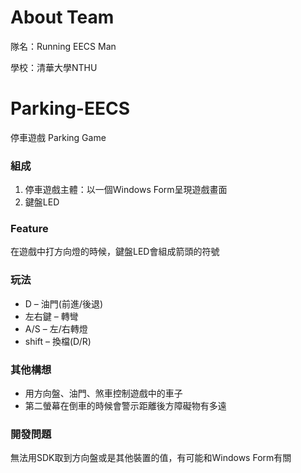 <h1>About Team</h1>
<p>隊名：Running EECS Man</p>
<p>學校：清華大學NTHU</p>

# Parking-EECS
停車遊戲 Parking Game

<h3>組成</h3>
<ol>
<li>停車遊戲主體：以一個Windows Form呈現遊戲畫面</li>
<li>鍵盤LED</li>
</ol>

<h3>Feature</h3>
<p>在遊戲中打方向燈的時候，鍵盤LED會組成箭頭的符號</p>

<h3>玩法</h3>
<ul>
<li>D – 油門(前進/後退)</li>
<li>左右鍵 – 轉彎</li>
<li>A/S – 左/右轉燈	</li>
<li>shift – 換檔(D/R)</li>
</ul>

<h3>其他構想</h3>
<ul>
<li>用方向盤、油門、煞車控制遊戲中的車子</li>
<li>第二螢幕在倒車的時候會警示距離後方障礙物有多遠</li>
</ul>

<h3>開發問題</h3>
<p>無法用SDK取到方向盤或是其他裝置的值，有可能和Windows Form有關</p>
